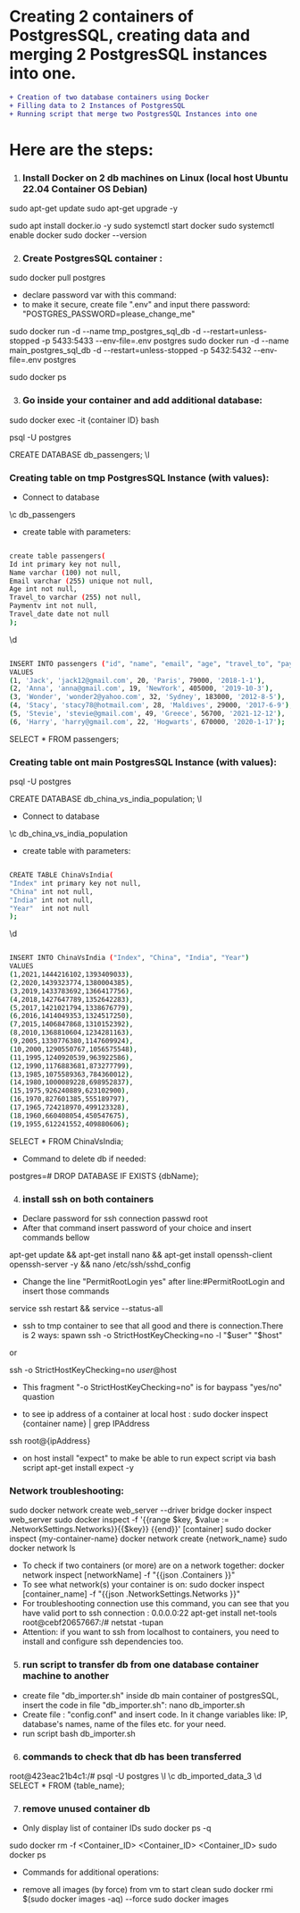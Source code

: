 <!-- ```diff
- text in red
+ text in green
! text in orange
# text in gray
@@ text in purple (and bold)@@
``` -->

# Creating 2 containers of PostgresSQL, creating data and merging 2 PostgresSQL instances into one.

```diff
+ Creation of two database containers using Docker 
+ Filling data to 2 Instances of PostgresSQL
+ Running script that merge two PostgresSQL Instances into one
```
# Here are the steps:

1. ### Install Docker on 2 db machines on Linux (local host Ubuntu 22.04 Container OS Debian)

sudo apt-get update
sudo apt-get upgrade -y

sudo apt install docker.io -y
sudo systemctl start docker
sudo systemctl enable docker
sudo docker --version


<!--
sudo apt-get update && sudo apt-get upgrade -y && sudo apt install docker.io -y && sudo systemctl start docker && sudo systemctl enable docker && sudo docker --version
  -->


2.  ### Create PostgresSQL container :
sudo docker pull postgres

- declare password var with this command:
- to make it secure, create file ".env" and input there password: "POSTGRES_PASSWORD=please_change_me"

sudo docker run -d --name tmp_postgres_sql_db -d --restart=unless-stopped -p 5433:5433 --env-file=.env postgres 
sudo docker run -d --name main_postgres_sql_db -d --restart=unless-stopped -p 5432:5432  --env-file=.env postgres 


<!-- 
sudo docker run -d --name main_postgres_sql_db -d --restart=unless-stopped -p 5432:5432 -e 'POSTGRES_PASSWORD=docker' postgres
sudo docker run -d --name tmp_postgres_sql_db -d --restart=unless-stopped -p 5433:5433 -e 'POSTGRES_PASSWORD=docker' postgres

sudo docker run -d --name test_pw_var -d --restart=unless-stopped -p 5435:5435 -e 'POSTGRES_PASSWORD=$PW' postgres 
sudo docker run -d --name test_pw_var -d --restart=unless-stopped -p 5435:5435 -e 'POSTGRES_PASSWORD=$PW' postgres 
sudo docker run -d --name test_pw_var_0 -d --restart=unless-stopped -p 5435:5435 -e --env-file=.env postgres 
sudo docker run -d --name test_pw_var_1 -d --restart=unless-stopped -p 5437:5437 -e --env-file=.env postgres 
sudo docker run -d --name test_pw_var_2 -d --restart=unless-stopped -p 5438:5438 --env-file=.env postgres 

sudo docker exec -it 7f42e158da00 bash-->

sudo docker ps

3. ### Go inside your container and add additional database:

sudo docker exec -it {container ID} bash

psql -U postgres

CREATE DATABASE db_passengers;
\l

### Creating table on tmp PostgresSQL Instance (with values):

<!-- 

tmp_postgres_sql_db
sudo docker inspect f63a51aa56ca | grep IPAddress
ssh root@172.17.0.2 
sudo docker exec -it f63a51aa56ca bash


Collect data
main_postgres_sql_db_
sudo docker inspect e71261904ee5 | grep IPAddress
ssh root@172.17.0.3
sudo docker exec -it e71261904ee5 bash

-->


- Connect to database

\c db_passengers

<!-- create table student ( rolINo int,name varchar (10) ,primary key(rolINo)); -->
- create table with parameters:

```bash

create table passengers(
Id int primary key not null,
Name varchar (100) not null,
Email varchar (255) unique not null,
Age int not null,
Travel_to varchar (255) not null,
Paymentv int not null,
Travel_date date not null
);

```

\d
<!-- insert into student(rolINo, name) values (101, 'brijen'); -->
```bash

INSERT INTO passengers ("id", "name", "email", "age", "travel_to", "paymentv", "travel_date")
VALUES
(1, 'Jack', 'jack12@gmail.com', 20, 'Paris', 79000, '2018-1-1'),
(2, 'Anna', 'anna@gmail.com', 19, 'NewYork', 405000, '2019-10-3'),
(3, 'Wonder', 'wonder2@yahoo.com', 32, 'Sydney', 183000, '2012-8-5'),
(4, 'Stacy', 'stacy78@hotmail.com', 28, 'Maldives', 29000, '2017-6-9'),
(5, 'Stevie', 'stevie@gmail.com', 49, 'Greece', 56700, '2021-12-12'),
(6, 'Harry', 'harry@gmail.com', 22, 'Hogwarts', 670000, '2020-1-17');

```
SELECT * FROM passengers;

### Creating table ont main PostgresSQL Instance (with values):
psql -U postgres

CREATE DATABASE db_china_vs_india_population;
\l

- Connect to database

\c db_china_vs_india_population
<!-- create table student ( rolINo int,name varchar (10) ,primary key(rolINo)); -->
- create table with parameters:

```bash

CREATE TABLE ChinaVsIndia(
"Index" int primary key not null,
"China" int not null,
"India" int not null,
"Year"  int not null
);

```

\d

<!-- insert into student(rolINo, name) values (101, 'brijen'); -->
```bash

INSERT INTO ChinaVsIndia ("Index", "China", "India", "Year")
VALUES
(1,2021,1444216102,1393409033),
(2,2020,1439323774,1380004385),
(3,2019,1433783692,1366417756),
(4,2018,1427647789,1352642283),
(5,2017,1421021794,1338676779),
(6,2016,1414049353,1324517250),
(7,2015,1406847868,1310152392),
(8,2010,1368810604,1234281163),
(9,2005,1330776380,1147609924),
(10,2000,1290550767,1056575548),
(11,1995,1240920539,963922586),
(12,1990,1176883681,873277799),
(13,1985,1075589363,784360012),
(14,1980,1000089228,698952837),
(15,1975,926240889,623102900),
(16,1970,827601385,555189797),
(17,1965,724218970,499123328),
(18,1960,660408054,450547675),
(19,1955,612241552,409880606);

```
SELECT * FROM ChinaVsIndia;

- Command to delete db if needed:

postgres=# DROP DATABASE IF EXISTS {dbName};

<!-- DROP DATABASE IF EXISTS db_china_vs_india_population; _-->

4. ### install ssh on both containers

- Declare password for ssh connection
passwd root
- After that command insert password of your choice and insert commands bellow

apt-get update && apt-get install nano && apt-get install openssh-client openssh-server -y && nano /etc/ssh/sshd_config 

- Change the line "PermitRootLogin yes" after line:#PermitRootLogin and insert those commands

service ssh restart && service --status-all

<!-- apt-get update
apt-get install nano
apt-get install openssh-client openssh-server -y
nano /etc/ssh/sshd_config  -->


- ssh to tmp container to see that all good and there is connection.There is 2 ways:
spawn ssh -o StrictHostKeyChecking=no -l "$user" "$host"

or

ssh -o StrictHostKeyChecking=no $user@$host

- This fragment "-o StrictHostKeyChecking=no" is for baypass "yes/no" quastion

- to see ip address of a container at local host :
sudo docker inspect {container name} | grep IPAddress
<!--sudo docker inspect ssh_test | grep IPAddress 
sftp root@172.17.0.5    -->
ssh root@{ipAddress}

- on host install "expect" to make be able to run expect script via bash script
apt-get install expect -y


### Network troubleshooting:

sudo docker network create web_server --driver bridge
docker inspect web_server
sudo docker inspect -f '{{range $key, $value := .NetworkSettings.Networks}}{{$key}} {{end}}' [container]
sudo docker inspect {my-container-name}
docker network create {network_name}
sudo docker network ls
- To check if two containers (or more) are on a network together: 
docker network inspect [networkName] -f "{{json .Containers }}"
- To see what network(s) your container is on:
sudo docker inspect [container_name] -f "{{json .NetworkSettings.Networks }}"
- For troubleshooting connection use this command, you can see that you have valid port to ssh connection : 0.0.0.0:22
apt-get install net-tools
root@cebf20657667:/# netstat -tupan
- Attention: if you want to ssh from localhost to containers, you need to install and configure ssh dependencies too.

5. ### run script to transfer db from one database container machine to another

- create file "db_importer.sh" inside db main container of postgresSQL, insert the code in file "db_importer.sh":
nano db_importer.sh
- Create file : "config.conf" and insert code. In it change variables like: IP, database's names, name of the files etc. for your need.
- run script
bash db_importer.sh


6. ###  commands to check that db has been transferred
root@423eac21b4c1:/# psql -U postgres
\l
\c db_imported_data_3
\d
SELECT * FROM {table_name};

<!-- 
SELECT * FROM passengers;
 -->

7. ### remove unused container db
- Only display list of container IDs
sudo docker ps -q

sudo docker rm -f <Container_ID> <Container_ID> <Container_ID> 
sudo docker ps

- Commands for additional operations:

-  remove all images (by force) from vm to start clean
sudo docker rmi $(sudo docker images -aq) --force
sudo docker images